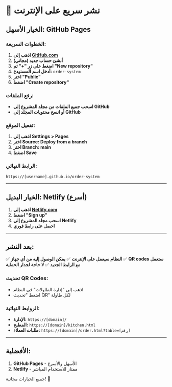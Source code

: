 # 🚀 نشر سريع على الإنترنت

## الخيار الأسهل: GitHub Pages

### الخطوات السريعة:

1. **اذهب إلى [GitHub.com](https://github.com)**
2. **أنشئ حساب جديد (مجاني)**
3. **اضغط على زر "+" ثم "New repository"**
4. **أدخل اسم المستودع:** `order-system`
5. **اختر "Public"**
6. **اضغط "Create repository"**

### رفع الملفات:
- **اسحب جميع الملفات من مجلد المشروع إلى GitHub**
- **أو انسخ محتويات المجلد إلى GitHub**

### تفعيل الموقع:
1. **اذهب إلى Settings > Pages**
2. **اختر Source: Deploy from a branch**
3. **اختر Branch: main**
4. **اضغط Save**

### الرابط النهائي:
```
https://[username].github.io/order-system
```

---

## الخيار البديل: Netlify (أسرع)

1. **اذهب إلى [Netlify.com](https://netlify.com)**
2. **اضغط "Sign up"**
3. **اسحب مجلد المشروع إلى Netlify**
4. **احصل على رابط فوري**

---

## بعد النشر:

✅ **النظام سيعمل على الإنترنت**
✅ **يمكن الوصول إليه من أي جهاز**
✅ **QR codes ستعمل مع الرابط الجديد**
✅ **لا حاجة لجدار الحماية**

### تحديث QR Codes:
- اذهب إلى "إدارة الطاولات" في النظام
- اضغط "تحديث QR" لكل طاولة

### الروابط النهائية:
- **الإدارة:** `https://[domain]/`
- **المطبخ:** `https://[domain]/kitchen.html`
- **طلبات العملاء:** `https://[domain]/order.html?table=[رقم]`

---

## الأفضلية:
1. **GitHub Pages** - الأسهل والأسرع
2. **Netlify** - ممتاز للاستخدام المباشر

جميع الخيارات مجانية! 🚀 